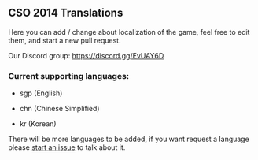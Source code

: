 ## CSO 2014 Translations

Here you can add / change about localization of the game, feel free to edit them, and start a new pull request.

Our Discord group: https://discord.gg/EvUAY6D

### Current supporting languages:

- sgp (English)

- chn (Chinese Simplified)

- kr (Korean)

There will be more languages to be added, if you want request a language please [start an issue](https://github.com/xRiseless/cso2014-translations/issues/new) to talk about it.